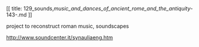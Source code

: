 [[
title: 129_sounds,_music_and_dances_of_ancient_rome_and_the_antiquity_-143-.md
]]

project to reconstruct roman music, soundscapes

  

<http://www.soundcenter.it/synauliaeng.htm>
